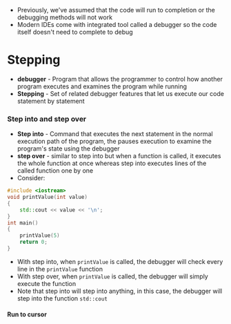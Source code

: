 - Previously, we've assumed that the code will run to completion or the debugging methods will not work
- Modern IDEs come with integrated tool called a debugger so the code itself doesn't need to complete to debug
# Stepping
- **debugger** - Program that allows the programmer to control how another program executes and examines the program while running
- **Stepping** - Set of related debugger features that let us execute our code statement by statement
### Step into and step over 
- **Step into** - Command that executes the next statement in the normal execution path of the program, the pauses execution to examine the program's state using the debugger
- **step over** - similar to step into but when a function is called, it executes the whole function at once whereas step into executes lines of the called function one by one
- Consider:
``` cpp
#include <iostream>
void printValue(int value)
{
	std::cout << value << '\n';
}
int main()
{
	printValue(5)
	return 0;
}
```

- With step into, when `printValue` is called, the debugger will check every line in the `printValue` function
- With step over, when `printValue` is called, the debugger will simply execute the function
- Note that step into will step into anything, in this case, the debugger will step into the function `std::cout`
#### Run to cursor

